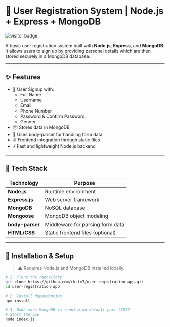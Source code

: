 # 🧾 User Registration System | Node.js + Express + MongoDB

<p align="left">
  <img src="https://visitor-badge.laobi.icu/badge?page_id=rkstm7.user-registration-app&label=Visitors&color=0e75b6&style=flat" alt="visitor badge"/>
</p>

A basic user registration system built with **Node.js**, **Express**, and **MongoDB**. It allows users to sign up by providing personal details which are then stored securely in a MongoDB database.

---

## ✨ Features

- 🔐 User Signup with:
  - Full Name
  - Username
  - Email
  - Phone Number
  - Password & Confirm Password
  - Gender
- 📦 Stores data in MongoDB
- 🔧 Uses body-parser for handling form data
- 🌐 Frontend integration through static files
- ⚡ Fast and lightweight Node.js backend

---

## 📁 Tech Stack

| Technology      | Purpose                         |
|----------------|---------------------------------|
| **Node.js**     | Runtime environment             |
| **Express.js**  | Web server framework            |
| **MongoDB**     | NoSQL database                  |
| **Mongoose**    | MongoDB object modeling         |
| **body-parser** | Middleware for parsing form data|
| **HTML/CSS**    | Static frontend files (optional)|

---

## 🚀 Installation & Setup

> ⚠️ Requires Node.js and MongoDB installed locally.

```bash
# 1. Clone the repository
git clone https://github.com/rkstm7/user-registration-app.git
cd user-registration-app

# 2. Install dependencies
npm install

# 3. Make sure MongoDB is running on default port 27017
# Start the app
node index.js
